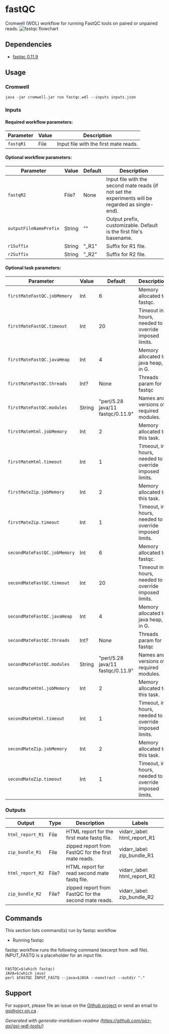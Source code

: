 # fastQC

Cromwell (WDL) workflow for running FastQC tools on paired or unpaired reads.
![fastqc flowchart](docs/fastqc-wf.png)


## Dependencies

* [fastqc 0.11.9](https://www.bioinformatics.babraham.ac.uk/projects/fastqc/)


## Usage

### Cromwell
```
java -jar cromwell.jar run fastqc.wdl --inputs inputs.json
```

### Inputs

#### Required workflow parameters:
Parameter|Value|Description
---|---|---
`fastqR1`|File|Input file with the first mate reads.


#### Optional workflow parameters:
Parameter|Value|Default|Description
---|---|---|---
`fastqR2`|File?|None| Input file with the second mate reads (if not set the experiments will be regarded as single-end).
`outputFileNamePrefix`|String|""|Output prefix, customizable. Default is the first file's basename.
`r1Suffix`|String|"_R1"|Suffix for R1 file.
`r2Suffix`|String|"_R2"|Suffix for R2 file.


#### Optional task parameters:
Parameter|Value|Default|Description
---|---|---|---
`firstMateFastQC.jobMemory`|Int|6|Memory allocated to fastqc.
`firstMateFastQC.timeout`|Int|20|Timeout in hours, needed to override imposed limits.
`firstMateFastQC.javaHeap`|Int|4|Memory allocated to java heap, in G.
`firstMateFastQC.threads`|Int?|None|Threads param for fastqc
`firstMateFastQC.modules`|String|"perl/5.28 java/11 fastqc/0.11.9"|Names and versions of required modules.
`firstMateHtml.jobMemory`|Int|2|Memory allocated to this task.
`firstMateHtml.timeout`|Int|1|Timeout, in hours, needed to override imposed limits.
`firstMateZip.jobMemory`|Int|2|Memory allocated to this task.
`firstMateZip.timeout`|Int|1|Timeout, in hours, needed to override imposed limits.
`secondMateFastQC.jobMemory`|Int|6|Memory allocated to fastqc.
`secondMateFastQC.timeout`|Int|20|Timeout in hours, needed to override imposed limits.
`secondMateFastQC.javaHeap`|Int|4|Memory allocated to java heap, in G.
`secondMateFastQC.threads`|Int?|None|Threads param for fastqc
`secondMateFastQC.modules`|String|"perl/5.28 java/11 fastqc/0.11.9"|Names and versions of required modules.
`secondMateHtml.jobMemory`|Int|2|Memory allocated to this task.
`secondMateHtml.timeout`|Int|1|Timeout, in hours, needed to override imposed limits.
`secondMateZip.jobMemory`|Int|2|Memory allocated to this task.
`secondMateZip.timeout`|Int|1|Timeout, in hours, needed to override imposed limits.


### Outputs

Output | Type | Description | Labels
---|---|---|---
`html_report_R1`|File|HTML report for the first mate fastq file.|vidarr_label: html_report_R1
`zip_bundle_R1`|File|zipped report from FastQC for the first mate reads.|vidarr_label: zip_bundle_R1
`html_report_R2`|File?|HTML report for read second mate fastq file.|vidarr_label: html_report_R2
`zip_bundle_R2`|File?|zipped report from FastQC for the second mate reads.|vidarr_label: zip_bundle_R2


## Commands
 
 This section lists command(s) run by fastqc workflow
 
 * Running fastqc
 
 fastqc workflow runs the following command (excerpt from .wdl file). INPUT_FASTQ is a placeholder for an input file.
 
 ```
 
 FASTQC=$(which fastqc)
 JAVA=$(which java)
 perl $FASTQC INPUT_FASTQ --java=$JAVA --noextract --outdir "."
 
 ```
 
 ## Support

For support, please file an issue on the [Github project](https://github.com/oicr-gsi) or send an email to gsi@oicr.on.ca .

_Generated with generate-markdown-readme (https://github.com/oicr-gsi/gsi-wdl-tools/)_
